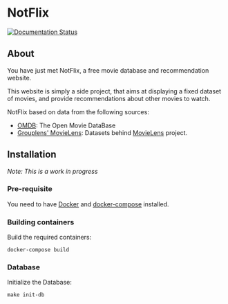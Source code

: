 # NotFlix

[![Documentation Status](https://readthedocs.org/projects/notflix/badge/?version=latest)](https://notflix.readthedocs.io/en/latest/?badge=latest)


## About
You have just met NotFlix, a free movie database and recommendation website.

This website is simply a side project, that aims at displaying a fixed dataset of movies,
and provide recommendations about other movies to watch.

NotFlix based on data from the following sources:
 * [OMDB](http://www.omdbapi.com/): The Open Movie DataBase
 * [Grouplens' MovieLens](https://grouplens.org/datasets/movielens/): 
    Datasets behind [MovieLens](https://movielens.org/) project.

## Installation

*Note: This is a work in progress*

### Pre-requisite
You need to have [Docker](https://www.docker.com/get-started) and [docker-compose](https://docs.docker.com/compose/) installed.


### Building containers

Build the required containers:

```
docker-compose build
```


### Database

Initialize the Database:

```
make init-db
```